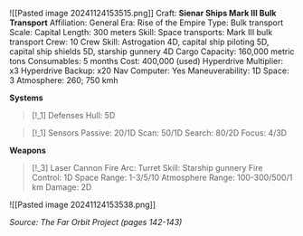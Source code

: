 ![[Pasted image 20241124153515.png]]
Craft: **Sienar Ships Mark III Bulk Transport**
Affiliation: General
Era: Rise of the Empire
Type: Bulk transport
Scale: Capital
Length: 300 meters
Skill: Space transports: Mark III bulk transport
Crew: 10
Crew Skill: Astrogation 4D, capital ship piloting 5D, capital ship shields 5D, starship gunnery 4D
Cargo Capacity: 160,000 metric tons
Consumables: 5 months
Cost: 400,000 (used)
Hyperdrive Multiplier: x3
Hyperdrive Backup: x20
Nav Computer: Yes
Maneuverability: 1D
Space: 3
Atmosphere: 260; 750 kmh

**Systems**
> [!_1] Defenses
> Hull: 5D

> [!_1] Sensors
> Passive: 20/1D
> Scan: 50/1D
> Search: 80/2D
> Focus: 4/3D

**Weapons**
> [!_3] Laser Cannon
> Fire Arc: Turret
> Skill: Starship gunnery
> Fire Control: 1D
> Space Range: 1-3/5/10
> Atmosphere Range: 100-300/500/1 km
> Damage: 2D


![[Pasted image 20241124153538.png]]


*Source: The Far Orbit Project (pages 142-143)*